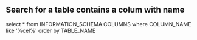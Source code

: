 
## Search for a table contains a colum with name 
select * from INFORMATION_SCHEMA.COLUMNS 
where COLUMN_NAME like '%cel%' 
order by TABLE_NAME
